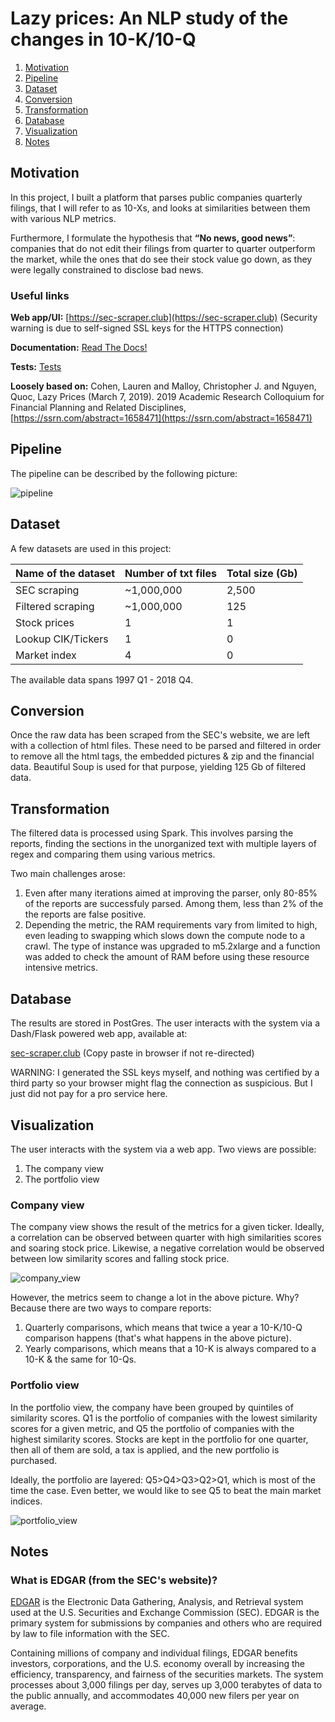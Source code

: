 # Lazy prices: An NLP study of the changes in 10-K/10-Q


1. [Motivation](#motivation)
2. [Pipeline](#pipeline)
3. [Dataset](#dataset)
4. [Conversion](#conversion)
5. [Transformation](#transformation)
6. [Database](#database)
7. [Visualization](#visualization)
8. [Notes](#notes)

## Motivation

In this project, I built a platform that parses public companies quarterly filings, that I will refer to as 10-Xs, and looks at similarities between them with various NLP metrics.

Furthermore, I formulate the hypothesis that **“No news, good news”**: companies that do not edit their filings from quarter to quarter outperform the market, while the ones that do see their stock value go down, as they were legally constrained to disclose bad news.


### Useful links

**Web app/UI:** [https://sec-scraper.club](https://sec-scraper.club) (Security warning is due to self-signed SSL keys for the HTTPS connection)

**Documentation:** [Read The Docs!](https://sec-scrapper.readthedocs.io/en/latest/)

**Tests:** [Tests](https://github.com/AlexBdx/secScraper/tree/master/tests)

**Loosely based on:** Cohen, Lauren and Malloy, Christopher J. and Nguyen, Quoc, Lazy Prices (March 7, 2019). 2019 Academic Research Colloquium for Financial Planning and Related Disciplines, [https://ssrn.com/abstract=1658471](https://ssrn.com/abstract=1658471)


## Pipeline

The pipeline can be described by the following picture:

![pipeline](Pictures/pipeline.png)


## Dataset
A few datasets are used in this project:

|Name of the dataset|Number of txt files|Total size (Gb)|
|---|---|---|
|SEC scraping|~1,000,000|2,500|
|Filtered scraping|~1,000,000|125|
|Stock prices|1|1|
|Lookup CIK/Tickers|1|0|
|Market index|4|0|

The available data spans 1997 Q1 - 2018 Q4.

## Conversion
Once the raw data has been scraped from the SEC's website, we are left with a collection of html files. These need to be parsed and filtered in order to remove all the html tags, the embedded pictures & zip and the financial data. Beautiful Soup is used for that purpose, yielding 125 Gb of filtered data.

## Transformation

The filtered data is processed using Spark. This involves parsing the reports, finding the sections in the unorganized text with multiple layers of regex and comparing them using various metrics.

Two main challenges arose:
1. Even after many iterations aimed at improving the parser, only 80-85% of the reports are successfuly parsed. Among them, less than 2% of the the reports are false positive.
2. Depending the metric, the RAM requirements vary from limited to high, even leading to swapping which slows down the compute node to a crawl. The type of instance was upgraded to m5.2xlarge and a function was added to check the amount of RAM before using these resource intensive metrics.

## Database

The results are stored in PostGres. The user interacts with the system via a Dash/Flask powered web app, available at:

[sec-scraper.club](sec-scraper.club) (Copy paste in browser if not re-directed)

WARNING: I generated the SSL keys myself, and nothing was certified by a third party so your browser might flag the connection as suspicious. But I just did not pay for a pro service here.


## Visualization

The user interacts with the system via a web app. Two views are possible:
1. The company view
2. The portfolio view

### Company view
The company view shows the result of the metrics for a given ticker. Ideally, a correlation can be observed between quarter with high similarities scores and soaring stock price. Likewise, a negative correlation would be observed between low similarity scores and falling stock price.

![company_view](Pictures/company_view.png)

However, the metrics seem to change a lot in the above picture. Why? Because there are two ways to compare reports:
1. Quarterly comparisons, which means that twice a year a 10-K/10-Q comparison happens (that's what happens in the above picture).
2. Yearly comparisons, which means that a 10-K is always compared to a 10-K & the same for 10-Qs.


### Portfolio view
In the portfolio view, the company have been grouped by quintiles of similarity scores. Q1 is the portfolio of companies with the lowest similarity scores for a given metric, and Q5 the portfolio of companies with the highest similarity scores. Stocks are kept in the portfolio for one quarter, then all of them are sold, a tax is applied, and the new portfolio is purchased. 

Ideally, the portfolio are layered: Q5>Q4>Q3>Q2>Q1, which is most of the time the case. Even better, we would like to see Q5 to beat the main market indices.

![portfolio_view](Pictures/portfolio_view.png)

## Notes
### What is EDGAR (from the SEC's website)?
[EDGAR](https://www.sec.gov/edgar/searchedgar/companysearch.html) is the Electronic Data Gathering, Analysis, and Retrieval system used at the U.S. Securities and Exchange Commission (SEC). EDGAR is the primary system for submissions by companies and others who are required by law to file information with the SEC. 

Containing millions of company and individual filings, EDGAR benefits investors, corporations, and the U.S. economy overall by increasing the efficiency, transparency, and fairness of the securities markets. The system processes about 3,000 filings per day, serves up 3,000 terabytes of data to the public annually, and accommodates 40,000 new filers per year on average.
